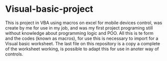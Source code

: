 # Visual-basic-project
This is project in VBA using macros on excel for mobile devices control, was create by me for use in my job, and was my first project programing
still without knowledge about programming logic and POO.
All this is te form and the codes (known as macros), for use this is necessary to import for a Visual basic worksheet.
The last file on this repository is a copy a complete of the worksheet working, is possible to adapt this for use in 
anoter way of controls.
